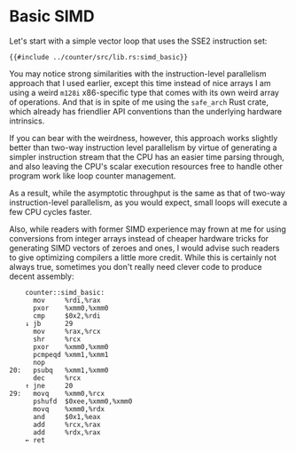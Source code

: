 # Basic SIMD

Let's start with a simple vector loop that uses the SSE2 instruction set:

```rust,no_run
{{#include ../counter/src/lib.rs:simd_basic}}
```

You may notice strong similarities with the instruction-level parallelism
approach that I used earlier, except this time instead of nice arrays I am
using a weird `m128i` x86-specific type that comes with its own weird array of
operations. And that is in spite of me using the `safe_arch` Rust crate, which
already has friendlier API conventions than the underlying hardware intrinsics.

If you can bear with the weirdness, however, this approach works slightly better
than two-way instruction level parallelism by virtue of generating a simpler
instruction stream that the CPU has an easier time parsing through, and also
leaving the CPU's scalar execution resources free to handle other program work
like loop counter management.

As a result, while the asymptotic throughput is the same as that of two-way
instruction-level parallelism, as you would expect, small loops will execute a
few CPU cycles faster.

Also, while readers with former SIMD experience may frown at me for using
conversions from integer arrays instead of cheaper hardware tricks for
generating SIMD vectors of zeroes and ones, I would advise such readers to give
optimizing compilers a little more credit. While this is certainly not always
true, sometimes you don't really need clever code to produce decent assembly:

```x86asm
    counter::simd_basic:
      mov     %rdi,%rax
      pxor    %xmm0,%xmm0
      cmp     $0x2,%rdi
    ↓ jb      29
      mov     %rax,%rcx
      shr     %rcx
      pxor    %xmm0,%xmm0
      pcmpeqd %xmm1,%xmm1
      nop
20:   psubq   %xmm1,%xmm0
      dec     %rcx
    ↑ jne     20
29:   movq    %xmm0,%rcx
      pshufd  $0xee,%xmm0,%xmm0
      movq    %xmm0,%rdx
      and     $0x1,%eax
      add     %rcx,%rax
      add     %rdx,%rax
    ← ret
```
